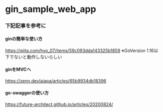 # gin_sample_web_app

### 下記記事を参考に
#### ginの簡単な使い方
https://qiita.com/hyo_07/items/59c093dda143325b1859
※GoVersion 1.16以下でないと動作しないらしい


#### ginをMVCへ
https://zenn.dev/ajapa/articles/65b9934db18396

#### go-swaggerの使い方
https://future-architect.github.io/articles/20200824/

